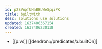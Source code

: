 ```yaml
---
id: p2SVnpfUHaBBLWeSpqiPK
title: builtWith
desc: solutions use solutions
updated: 1637406367154
created: 1637406230138
---
```


- [[p.vs]] [[dendron://predicates/p.builtOn]]
